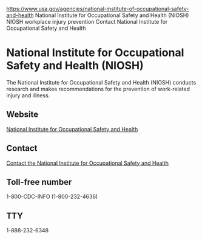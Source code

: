 

https://www.usa.gov/agencies/national-institute-of-occupational-safety-and-health
National Institute for Occupational Safety and Health (NIOSH)
NIOSH workplace injury prevention
Contact National Institute for Occupational Safety and Health

National Institute for Occupational Safety and Health (NIOSH)
=============================================================

The National Institute for Occupational Safety and Health (NIOSH) conducts research and makes recommendations for the prevention of work-related injury and illness.

Website
-------

[National Institute for Occupational Safety and Health](https://www.cdc.gov/niosh/)

Contact
-------

[Contact the National Institute for Occupational Safety and Health](https://www.cdc.gov/niosh/contact/)

Toll-free number
----------------

1-800-CDC-INFO (1-800-232-4636)

TTY
---

1-888-232-6348
